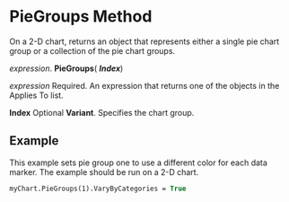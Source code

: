 
# PieGroups Method

On a 2-D chart, returns an object that represents either a single pie chart group or a collection of the pie chart groups.

 _expression_. **PieGroups**( **_Index_**)

 _expression_ Required. An expression that returns one of the objects in the Applies To list.

 **Index** Optional **Variant**. Specifies the chart group.

## Example

This example sets pie group one to use a different color for each data marker. The example should be run on a 2-D chart.


```vb
myChart.PieGroups(1).VaryByCategories = True
```

